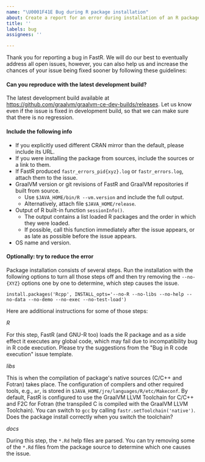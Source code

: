 ```yaml
---
name: "\U0001F41E Bug during R package installation"
about: Create a report for an error during installation of an R package.
title: ''
labels: bug
assignees: ''

---
```

Thank you for reporting a bug in FastR. We will do our best to eventually address all open issues, however, you can also help us and increase the chances of your issue being fixed sooner by following these guidelines:

#### Can you reproduce with the latest development build?

The latest development build available at https://github.com/graalvm/graalvm-ce-dev-builds/releases. Let us know even if the issue is fixed in development build, so that we can make sure that there is no regression.

#### Include the following info

* If you explicitly used different CRAN mirror than the default, please include its URL.
* If you were installing the package from sources, include the sources or a link to them.
* If FastR produced `fastr_errors_pid{xyz}.log` or `fastr_errors.log`, attach them to the issue.
* GraalVM version or git revisions of FastR and GraalVM repositories if built from source.
  * Use `$JAVA_HOME/bin/R --vm.version` and include the full output.
  * Alternatively, attach file `$JAVA_HOME/release`.
* Output of R built-in function `sessionInfo()`.
  * The output contains a list loaded R packages and the order in which they were loaded.
  * If possible, call this function immediately after the issue appears,
  or as late as possible before the issue appears.
* OS name and version.

#### Optionally: try to reduce the error

Package installation consists of several steps. Run the installation with the 
following options to turn all those steps off and then try removing the
`--no-{XYZ}` options one by one to determine, which step causes the issue.

```
install.packages('Rcpp', INSTALL_opts='--no-R --no-libs --no-help --no-data --no-demo --no-exec --no-test-load')
```

Here are additional instructions for some of those steps: 

*R*

For this step, FastR (and GNU-R too) loads the R package and as a side effect it executes any global code, 
which may fail due to incompatibility bug in R code execution. Please try the suggestions from the 
"Bug in R code execution" issue template.

*libs*

  This is when the compilation of package's native sources (C/C++ and Fotran) takes place. 
The configuration of compilers and other required tools, e.g., `ar`, is stored in `$JAVA_HOME/jre/languages/R/etc/Makeconf`. 
By default, FastR is configured to use the GraalVM LLVM Toolchain for C/C++ and F2C for Fotran 
(the transpiled C is compiled with the GraalVM LLVM Toolchain). 
You can switch to `gcc` by calling `fastr.setToolchain('native')`. 
Does the package install correctly when you switch the toolchain?

*docs*

During this step, the `*.Rd` help files are parsed. You can try removing some of the `*.Rd`
files from the package source to determine which one causes the issue.